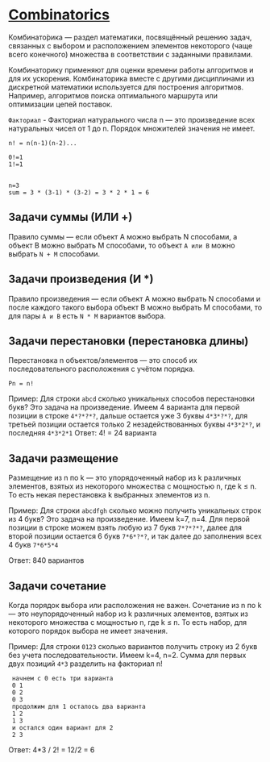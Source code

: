 # [Combinatorics](https://en.wikipedia.org/wiki/Combinatorics)

Комбинато́рика — раздел математики, посвящённый решению задач, связанных с выбором и расположением элементов некоторого (чаще всего конечного) множества в соответствии с заданными правилами. 

Комбинаторику применяют для оценки времени работы алгоритмов и для их ускорения.
Комбинаторика вместе с другими дисциплинами из дискретной математики используется для построения алгоритмов. Например, алгоритмов поиска оптимального маршрута или оптимизации цепей поставок.

`Факториал` - Факториал натурального числа n — это произведение всех натуральных чисел от 1 до n. Порядок множителей значения не имеет. 

```
n! = n(n-1)(n-2)...

0!=1
1!=1


n=3
sum = 3 * (3-1) * (3-2) = 3 * 2 * 1 = 6

```

## Задачи суммы (ИЛИ +)

Правило суммы — если объект A можно выбрать N  способами, а объект B можно выбрать M способами, то объект `A или B` можно выбрать `N + M` способами.

## Задачи произведения (И *)

Правило произведения — если объект A можно выбрать N способами и после каждого такого выбора объект B можно выбрать M способами, то для пары `A и B` есть `N * M` вариантов выбора.


## Задачи перестановки (перестановка длины)

Перестановка n объектов/элементов — это способ их последовательного расположения с учётом порядка.

```
Pn = n!
```

Пример: Для строки `abcd` сколько уникальных способов перестановки букв? 
Это задача на произведение. Имеем 4 варианта для первой позиции в строке `4*?*?*?`, дальше остается уже 3 буквы `4*3*?*?`,
для третьей позиции остается только 2 незадействованных буквы `4*3*2*?`, и последняя `4*3*2*1`
Ответ: 4! = 24 варианта

## Задачи размещение

Размещение из n по k — это упорядоченный набор из k различных элементов, взятых из некоторого множества с мощностью n, где k ≤ n. То есть некая перестановка k выбранных элементов из n.

Пример: Для строки `abcdfgh` сколько можно получить уникальных строк из 4 букв? 
Это задача на произведение. Имеем k=7, n=4. Для первой позиции в строке можем взять любую из 7 букв `7*?*?*?`,
далее для второй позиции остается 6 букв `7*6*?*?`, и так далее до заполнения всех 4 букв `7*6*5*4`

Ответ: 840 вариантов

## Задачи сочетание

Когда порядок выбора или расположения не важен. Сочетание из n по k — это неупорядоченный набор из k различных элементов, взятых из некоторого множества с мощностью n, где k ≤ n. То есть набор, для которого порядок выбора не имеет значения.

Пример: Для строки `0123` сколько вариантов получить строку из 2 букв без учета последовательности.
Имеем k=4, n=2. Сумма для первых двух позиций `4*3` разделить на факториал n!

```
 начнем с 0 есть три варианта  
 0 1
 0 2
 0 3
 продолжим для 1 осталось два варианта 
 1 2
 1 3
 и остался один вариант для 2
 2 3
```

Ответ: 4*3 / 2! = 12/2 = 6

 



